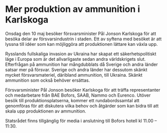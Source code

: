 # Mer produktion av ammunition i Karlskoga

Onsdag den 10 maj besöker försvarsminister Pål Jonson Karlskoga för att besöka delar av försvarsindustrin i staden. Ett av syftena med besöket är att lyssna till idéer som kan möjliggöra att produktionen lättare kan växla upp.

Rysslands fullskaliga invasion av Ukraina har skapat ett säkerhetspolitiskt läge i Europa som är det allvarligaste sedan andra världskrigets slut. Efterfrågan på ammunition har mångdubblats då Sverige och andra länder satsar mer på försvar. Sverige och andra länder har dessutom skänkt mycket försvarsmateriel, däribland ammunition, till Ukraina. Skänkt ammunition som också behöver ersättas.

Försvarsminister Pål Jonson besöker Karlskoga för att träffa representanter och medarbetare från BAE Bofors, SAAB, Nammo och Eurenco. Utöver besök till produktionsplatserna, kommer ett rundabordssamtal att genomföras för att diskutera vilka behov och åtgärder som kan bidra till att skala upp produktionen av ammunition.

Statsrådet finns tillgänglig för media i anslutning till Bofors hotell kl 11.00 – 11:30.
